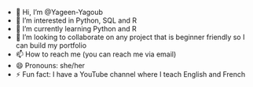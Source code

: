 - 👋 Hi, I’m @Yageen-Yagoub
- 👀 I’m interested in Python, SQL and R
- 🌱 I’m currently learning Python and R
- 💞️ I’m looking to collaborate on any project that is beginner friendly so I can build my portfolio 
- 📫 How to reach me (you can reach me via email)
- 😄 Pronouns: she/her
- ⚡ Fun fact: I have a YouTube channel where I teach English and French 

<!---
Yageen-Yagoub/Yageen-Yagoub is a ✨ special ✨ repository because its `README.md` (this file) appears on your GitHub profile.
You can click the Preview link to take a look at your changes.
--->
